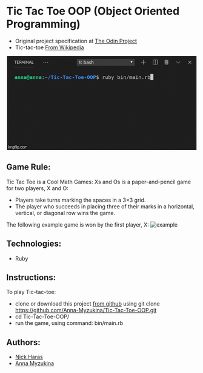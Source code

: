 # Tic Tac Toe OOP (Object Oriented Programming)

- Original project specification at [The Odin Project](https://www.theodinproject.com/courses/ruby-programming/lessons/oop)
- Tic-tac-toe [From Wikipedia](https://en.wikipedia.org/wiki/Tic-tac-toe)

<p align="center">
  <img src="img/3b2hm4.gif">
</p>

## Game Rule:

Tic Tac Toe is a Cool Math Games:
Xs and Os is a paper-and-pencil game for two players, X and O:

- Players take turns marking the spaces in a 3×3 grid.
- The player who succeeds in placing three of their marks in a horizontal, vertical, or diagonal row wins the game.

The following example game is won by the first player, X:
![example](https://upload.wikimedia.org/wikipedia/commons/thumb/1/1b/Tic-tac-toe-game-1.svg/1280px-Tic-tac-toe-game-1.svg.png)

## Technologies:

- Ruby

## Instructions:

To play Tic-tac-toe:

- clone or download this project [from github](https://github.com/Anna-Myzukina/Tic-Tac-Toe-OOP) using git clone https://github.com/Anna-Myzukina/Tic-Tac-Toe-OOP.git
- cd Tic-Tac-Toe-OOP/
- run the game, using command: bin/main.rb

## Authors:

- [Nick Haras](https://github.com/macnick)
- [Anna Myzukina](https://github.com/Anna-Myzukina)
